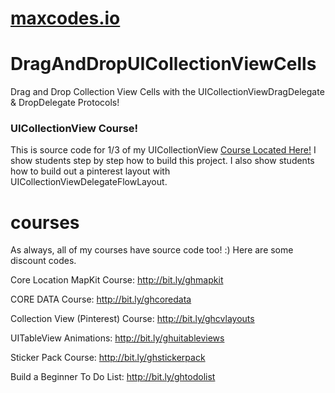 # **[maxcodes.io](https://www.maxcodes.io)**

# DragAndDropUICollectionViewCells
Drag and Drop Collection View Cells with the UICollectionViewDragDelegate &amp; DropDelegate Protocols!

### UICollectionView Course!
This is source code for 1/3 of my UICollectionView [Course Located Here!](http://bit.ly/githubdragdropcoupon) I show students step by step how to build this project.
I also show students how to build out a pinterest layout with UICollectionViewDelegateFlowLayout.

# courses
As always, all of my courses have source code too! :)
Here are some discount codes.

Core Location MapKit Course: http://bit.ly/ghmapkit

CORE DATA Course: http://bit.ly/ghcoredata

Collection View (Pinterest) Course: http://bit.ly/ghcvlayouts

UITableView Animations: http://bit.ly/ghuitableviews

Sticker Pack Course: http://bit.ly/ghstickerpack

Build a Beginner To Do List: http://bit.ly/ghtodolist
